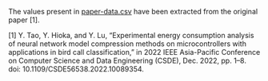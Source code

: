 The values present in [paper-data.csv](paper-data.csv) have been extracted from the original paper [1].

[1] Y. Tao, Y. Hioka, and Y. Lu, “Experimental energy consumption analysis of neural network model compression methods on microcontrollers with applications in bird call classification,” in 2022 IEEE Asia-Pacific Conference on Computer Science and Data Engineering (CSDE), Dec. 2022, pp. 1–8. doi: 10.1109/CSDE56538.2022.10089354.
